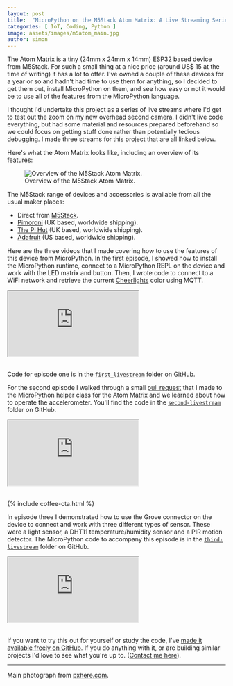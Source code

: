 ```yaml
---
layout: post
title:  "MicroPython on the M5Stack Atom Matrix: A Live Streaming Series"
categories: [ IoT, Coding, Python ]
image: assets/images/m5atom_main.jpg
author: simon
---
```

The Atom Matrix is a tiny (24mm x 24mm x 14mm) ESP32 based device from M5Stack.  For such a small thing at a nice price (around US$ 15 at the time of writing) it has a lot to offer.  I've owned a couple of these devices for a year or so and hadn't had time to use them for anything, so I decided to get them out, install MicroPython on them, and see how easy or not it would be to use all of the features from the MicroPython language.

I thought I'd undertake this project as a series of live streams where I'd get to test out the zoom on my new overhead second camera.  I didn't live code everything, but had some material and resources prepared beforehand so we could focus on getting stuff done rather than potentially tedious debugging.  I made three streams for this project that are all linked below.

Here's what the Atom Matrix looks like, including an overview of its features:

<figure class="figure">
  <img src="{{ site.baseurl }}/assets/images/m5atom_overview.png" alt="Overview of the M5Stack Atom Matrix.">
  <figcaption class="figure-caption text-center">Overview of the M5Stack Atom Matrix.</figcaption>
</figure>

The M5Stack range of devices and accessories is available from all the usual maker places:

* Direct from [M5Stack](https://shop.m5stack.com/products/atom-matrix-esp32-development-kit).
* [Pimoroni](https://shop.pimoroni.com/products/atom-matrix-esp32-development-kit?variant=31880178532435) (UK based, worldwide shipping).
* [The Pi Hut](https://thepihut.com/products/atom-matrix-esp32-development-kit) (UK based, worldwide shipping).
* [Adafruit](https://www.adafruit.com/product/4497) (US based, worldwide shipping).

Here are the three videos that I made covering how to use the features of this device from MicroPython.  In the first episode, I showed how to install the MicroPython runtime, connect to a MicroPython REPL on the device and work with the LED matrix and button.  Then, I wrote code to connect to a WiFi network and retrieve the current [Cheerlights](https://cheerlights.com/) color using MQTT.

<div class="embed-responsive embed-responsive-16by9">
  <iframe class="embed-responsive-item" src="https://www.youtube.com/embed/bwvli5pEA0A?si=WnZ3IZVyVbxt9PIT&start=23" allowfullscreen></iframe>
</div><br/>

Code for episode one is in the [`first_livestream`](https://github.com/simonprickett/m5stack-atom-micropython/tree/main/first-livestream) folder on GitHub.

For the second episode I walked through a small [pull request](https://github.com/micropython/micropython/pull/13350) that I made to the MicroPython helper class for the Atom Matrix and we learned about how to operate the accelerometer.  You'll find the code in the [`second-livestream`](https://github.com/simonprickett/m5stack-atom-micropython/tree/main/second-livestream) folder on GitHub.

<div class="embed-responsive embed-responsive-16by9">
  <iframe class="embed-responsive-item" src="https://www.youtube.com/embed/-Ej06U2x-i8?si=26UYTrkcRKfD6k_5&start=24" allowfullscreen></iframe>
</div><br/>

{% include coffee-cta.html %}

In episode three I demonstrated how to use the Grove connector on the device to connect and work with three different types of sensor.  These were a light sensor, a DHT11 temperature/humidity sensor and a PIR motion detector.  The MicroPython code to accompany this episode is in the [`third-livestream`](https://github.com/simonprickett/m5stack-atom-micropython/blob/main/third-livestream/main.py) folder on GitHub.

<div class="embed-responsive embed-responsive-16by9">
  <iframe class="embed-responsive-item" src="https://www.youtube.com/embed/f3BA2R5eIJU?si=JvC_xbLFRdfPyzfw&start=23" allowfullscreen></iframe>
</div><br/>

If you want to try this out for yourself or study the code, I've [made it available freely on GitHub](https://github.com/simonprickett/m5stack-atom-micropython).  If you do anything with it, or are building similar projects I'd love to see what you're up to.  ([Contact me here](/contact)).

--- 
Main photograph from [pxhere.com](https://pxhere.com/en/photo/980934).
